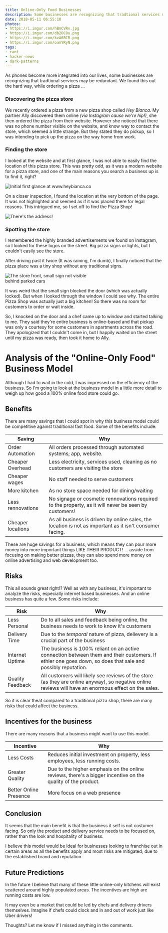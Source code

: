 ```yaml
---
title: Online-Only Food Businesses
description: Some businesses are recognizing that tradtional services may be redundant. We found this out the hard way, while ordering a pizza.
date: 2018-05-11 06:55:10
photos: 
- https://i.imgur.com/hBmCVRv.jpg
- https://i.imgur.com/db2OC0u.png
- https://i.imgur.com/kvA6BCR.png
- https://i.imgur.com/oamYRyN.png
tags:
- rant
- hacker-news
- dark-patterns
---
```


As phones become more integrated into our lives, some businesses are recognizing that tradtional services may be redundant. We found this out the hard way, while ordering a pizza ...

<!-- more --> 

<!-- 
## The Rise of the Food Apps

The fast food industry has dramatically changed in recent years. Many of the big players have increased development and promotion of their mobile apps and ordering systems. 

In my city - (Adelaide, Australia) - there are several new methods of ordering food online:

- Uber Eats - Food App - Released 2016
- OTR - Coffee App - Released 2016
- McDonalds - In Store Kiosk - Released 2016

Each provides a stream-lined way to order, pay and obtain food. However, a lot of these businesses themselves still provide services the old fashioned way, walk-in traffic.
 -->

### Discovering the pizza store

We recently ordered a pizza from a new pizza shop called *Hey Bianca*. My partner Ally discovered them online *(via Instagram cause we're hip!)*, she then ordered the pizza from their website. However she noticed that there was no phone number visible on the website, and know way to contact the store, which seemed a little strange. But they stated they do pickup, so I was intending to pick up the pizza on the way home from work.

### Finding the store

I looked at the website and at first glance, I was not able to easily find the location of this pizza store. This was pretty odd, as it was a modern website for a pizza store, and one of the main reasons you search a business up is to find it, right?

<img src="https://i.imgur.com/db2OC0u.png" alt="Initial first glance at www.heybianca.co " style="max-width: 300px;"/>

On a closer inspection, I found the location at the very bottom of the page. It was not highlighted and seemed as if it was placed there for legal reasons. This intrigued me, so I set off to find the Pizza Shop!

<img src="https://i.imgur.com/kvA6BCR.png" alt="There's the address!" style="max-width: 300px;"/>

### Spotting the store

I remembered the highly branded advertisements we found on Instagram, so I looked for these logos on the street. Big pizza signs or lights, but I couldn't easily see the store. 

After driving past it twice (It was raining, I'm dumb), I finally noticed that the pizza place was a tiny shop without any traditional signs.

<img src="https://i.imgur.com/oamYRyN.png" alt="The store front, small sign not visible behind parked cars" style="max-width: 300px;"/>

It was weird that the small sign blocked the door (which was actually locked). But when I looked through the window I could see why. The entire Pizza Shop was actually just a big kitchen! So there was no room for customers to order or wait inside.

So, I knocked on the door and a chef came up to window and started talking to me. They said they're entire business is online-based and that pickup was only a courtesy for some customers in apartments across the road. They apologized that I couldn't come in, but I happily waited on the street until my pizza was ready, then took it home to Ally.

# Analysis of the "Online-Only Food" Business Model

Although I had to wait in the cold, I was impressed on the efficiency of the business. So I'm going to look at the business model in a little more detail to weigh up how good a 100% online food store could go. 

## Benefits
There are many savings that I could spot in why this business model could be competitive against traditional fast food. Some of the benefits include:

| **Saving**        | **Why**       |
| ----------------- | ------------- |
| Order Automation  | All orders processed through automated systems; app, website. |
| Cheaper Overhead  | Less electricity, services used, cleaning as no customers are visiting the store |
| Cheaper wages     | No staff needed to serve customers |
| More kitchen      | As no store space needed for dining/waiting |
| Less rennovations | No signage or cosmetic rennovations required to the property, as it will never be seen by customers! |
| Cheaper locations | As all business is driven by online sales, the location is not as important as it isn't consumer facing. |

These are huge savings for a business, which means they can pour more money into more important things LIKE THEIR PRODUCT! ... asside from focusing on making better pizzas, they can also spend more money on online advertising and web development too.

## Risks
This all sounds great right!? Well as with any business, it's important to analyze the risks, especially internet based businesses. And an online business has quite a few. Some risks include:

| **Risk**        | **Why**       |
| --------------- | ------------- |
| Less Personal   | Do to all sales and feedback being online, the business needs to work to know it's customers |
| Delivery Time   | Due to the _temporal_ nature of pizza, delievery is a crucial part of the business |
| Internet Uptime | The business is 100% reliant on an active connection between them and their customers. If ethier one goes down, so does that sale and possibly reputation. |
| Quality Feedback | All customers will likely see reviews of the store (as they are online anyway), so negative online reviews will have an enormous effect on the sales. |

So it is clear theat compared to a traditional pizza shop, there are many risks that could affect the business.

## Incentives for the business
There are many reasons that a business might want to use this model.

| **Incentive**        | **Why**       |
| --------------- | ------------- |
| Less Costs   | Reduces initial investment on property, less employees, less running costs. |
| Greater Quality  | Due to the higher emphasis on the online reviews, there's a bigger incentive on the quality of the product. |
| Better Online Presence  | More focus on a web presence |

## Conclusion
It seems that the main benefit is that the business it self is not costumer facing. So only the product and delivery service needs to be focused on, rather than the look and hospitality of business.

I believe this model would be ideal for businesses looking to franchise out in certain areas as all the benefits apply and most risks are mitigated; due to the established brand and reputation.

## Future Predictions
In the future I believe that many of these little online-only kitchens will exist scattered around highly populated areas. The incentives are high are running costs are low. 

It may even be a market that could be led by chefs and delivery drivers themselves. Imagine if chefs could clock and in and out of work just like Uber drivers!

Thoughts? Let me know if I missed anything in the comments.


